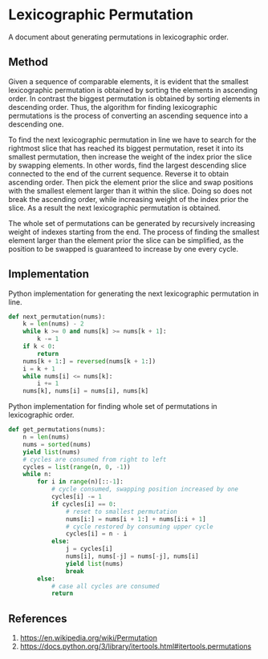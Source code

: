 # Lexicographic Permutation

A document about generating permutations in lexicographic order.

## Method

Given a sequence of comparable elements, it is evident that the smallest lexicographic permutation is obtained by sorting the elements in ascending order. In contrast the biggest permutation is obtained by sorting elements in descending order. Thus, the algorithm for finding lexicographic permutations is the process of converting an ascending sequence into a descending one.

To find the next lexicographic permutation in line we have to search for the rightmost slice that has reached its biggest permutation, reset it into its smallest permutation, then increase the weight of the index prior the slice by swapping elements. In other words, find the largest descending slice connected to the end of the current sequence. Reverse it to obtain ascending order. Then pick the element prior the slice and swap positions with the smallest element larger than it within the slice. Doing so does not break the ascending order, while increasing weight of the index prior the slice. As a result the next lexicographic permutation is obtained.

The whole set of permutations can be generated by recursively increasing weight of indexes starting from the end. The process of finding the smallest element larger than the element prior the slice can be simplified, as the position to be swapped is guaranteed to increase by one every cycle.

## Implementation

Python implementation for generating the next lexicographic permutation in line.

```python
def next_permutation(nums):
    k = len(nums) - 2
    while k >= 0 and nums[k] >= nums[k + 1]:
        k -= 1
    if k < 0:
        return
    nums[k + 1:] = reversed(nums[k + 1:])
    i = k + 1
    while nums[i] <= nums[k]:
        i += 1
    nums[k], nums[i] = nums[i], nums[k]

```

Python implementation for finding whole set of permutations in lexicographic order.
```python
def get_permutations(nums):
    n = len(nums)
    nums = sorted(nums)
    yield list(nums)
    # cycles are consumed from right to left
    cycles = list(range(n, 0, -1))
    while n:
        for i in range(n)[::-1]:
            # cycle consumed, swapping position increased by one
            cycles[i] -= 1
            if cycles[i] == 0:
                # reset to smallest permutation
                nums[i:] = nums[i + 1:] + nums[i:i + 1]
                # cycle restored by consuming upper cycle
                cycles[i] = n - i
            else:
                j = cycles[i]
                nums[i], nums[-j] = nums[-j], nums[i]
                yield list(nums)
                break
        else:
            # case all cycles are consumed
            return

```

## References

1. <https://en.wikipedia.org/wiki/Permutation>
1. <https://docs.python.org/3/library/itertools.html#itertools.permutations>
